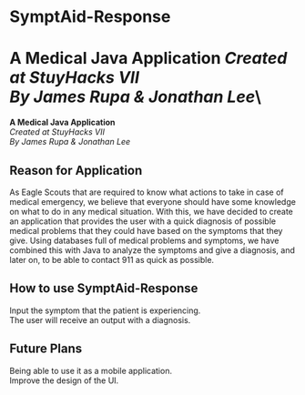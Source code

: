 # SymptAid-Response
**A Medical Java Application**
*Created at StuyHacks VII*\
*By James Rupa & Jonathan Lee*\
=======
**A Medical Java Application**\
*Created at StuyHacks VII*\
*By James Rupa & Jonathan Lee*

## Reason for Application
As Eagle Scouts that are required to know what actions to take in case of medical emergency,
we believe that everyone should have some knowledge on what to do in any medical situation.
With this, we have decided to create an application that provides the user with a quick diagnosis
of possible medical problems that they could have based on the symptoms that they give.
Using databases full of medical problems and symptoms, we have combined this with Java to analyze
the symptoms and give a diagnosis, and later on, to be able to contact 911 as quick as possible.

## How to use SymptAid-Response
Input the symptom that the patient is experiencing.\
The user will receive an output with a diagnosis.

## Future Plans
Being able to use it as a mobile application.\
Improve the design of the UI.
